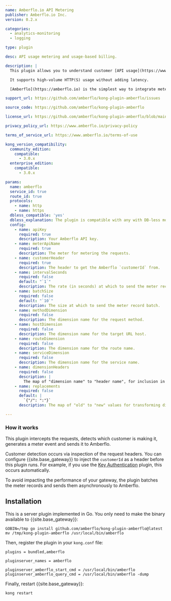 ```yaml
---
name: Amberflo.io API Metering
publisher: Amberflo.io Inc.
version: 0.2.x

categories:
  - analytics-monitoring
  - logging

type: plugin

desc: API usage metering and usage-based billing.

description: |
  This plugin allows you to understand customer [API usage](https://www.amberflo.io/products/metering-cloud) and implement [usage-based price & billing](https://www.amberflo.io/products/billing-cloud) by metering the requests with [Amberflo.io](https://amberflo.io).

  It supports high-volume HTTP(S) usage without adding latency.

  [Amberflo](https://amberflo.io) is the simplest way to integrate metering into your application. [Sign up for free](https://ui.amberflo.io/) to get started.

support_url: https://github.com/amberflo/kong-plugin-amberflo/issues

source_code: https://github.com/amberflo/kong-plugin-amberflo

license_url: https://github.com/amberflo/kong-plugin-amberflo/blob/main/LICENSE

privacy_policy_url: https://www.amberflo.io/privacy-policy

terms_of_service_url: https://www.amberflo.io/terms-of-use

kong_version_compatibility:
  community_edition:
    compatible:
      - 3.0.x
  enterprise_edition:
    compatible:
      - 3.0.x

params:
  name: amberflo
  service_id: true
  route_id: true
  protocols:
    - name: http
    - name: https
  dbless_compatible: 'yes'
  dbless_explanation: The plugin is compatible with any with DB-less mode, including `local`, `cluster`, and `redis`.
  config:
    - name: apiKey
      required: true
      description: Your Amberflo API key.
    - name: meterApiName
      required: true
      description: The meter for metering the requests.
    - name: customerHeader
      required: true
      description: The header to get the Amberflo `customerId` from.
    - name: intervalSeconds
      required: false
      default: "`1`"
      description: The rate (in seconds) at which to send the meter record batch.
    - name: batchSize
      required: false
      default: "`10`"
      description: The size at which to send the meter record batch.
    - name: methodDimension
      required: false
      description: The dimension name for the request method.
    - name: hostDimension
      required: false
      description: The dimension name for the target URL host.
    - name: routeDimension
      required: false
      description: The dimension name for the route name.
    - name: serviceDimension
      required: false
      description: The dimension name for the service name.
    - name: dimensionHeaders
      required: false
      description: |
        The map of "dimension name" to "header name", for inclusion in the meter record.
    - name: replacements
      required: false
      default: |
        `{"/": ":"}`
      description: The map of "old" to "new" values for transforming dimension values.

---
```


### How it works

This plugin intercepts the requests, detects which customer is making it, generates a meter event and sends it to Amberflo.

Customer detection occurs via inspection of the request headers. You can configure {{site.base_gateway}} to inject the `customerId` as a header before this plugin runs. For example, if you use the [Key Authentication](https://docs.konghq.com/hub/kong-inc/key-auth/) plugin, this occurs automatically.

To avoid impacting the performance of your gateway, the plugin batches the meter records and sends them asynchronously to Amberflo.

## Installation

This is a server plugin implemented in Go. You only need to make the binary available to {{site.base_gateway}}:

```shell
GOBIN=/tmp go install github.com/amberflo/kong-plugin-amberflo@latest
mv /tmp/kong-plugin-amberflo /usr/local/bin/amberflo
```

Then, register the plugin in your `kong.conf` file:

```
plugins = bundled,amberflo

pluginserver_names = amberflo

pluginserver_amberflo_start_cmd = /usr/local/bin/amberflo
pluginserver_amberflo_query_cmd = /usr/local/bin/amberflo -dump
```

Finally, restart {{site.base_gateway}}:

```shell
kong restart
```
